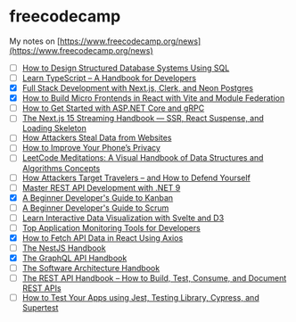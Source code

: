 # freecodecamp

My notes on [https://www.freecodecamp.org/news](https://www.freecodecamp.org/news)

- [ ] [How to Design Structured Database Systems Using SQL](https://www.freecodecamp.org/news/how-to-design-structured-database-systems-using-sql-full-book)
- [ ] [Learn TypeScript – A Handbook for Developers](https://www.freecodecamp.org/news/learn-typescript-with-react-handbook)
- [x] [Full Stack Development with Next.js, Clerk, and Neon Postgres](https://www.freecodecamp.org/news/nextjs-clerk-neon-fullstack-development)
- [x] [How to Build Micro Frontends in React with Vite and Module Federation](https://www.freecodecamp.org/news/how-to-build-micro-frontends-in-react-with-vite-and-module-federation)
- [ ] [How to Get Started with ASP.NET Core and gRPC](https://www.freecodecamp.org/news/get-started-with-aspnet-core-and-grpc-handbook)
- [ ] [The Next.js 15 Streaming Handbook — SSR, React Suspense, and Loading Skeleton](https://www.freecodecamp.org/news/the-nextjs-15-streaming-handbook)
- [ ] [How Attackers Steal Data from Websites](https://www.freecodecamp.org/news/how-attackers-steal-data-from-websites-and-how-to-stop-them)
- [ ] [How to Improve Your Phone’s Privacy](https://www.freecodecamp.org/news/how-to-improve-your-phones-privacy)
- [ ] [LeetCode Meditations: A Visual Handbook of Data Structures and Algorithms Concepts](https://www.freecodecamp.org/news/leetcode-dsa-concepts-handbook)
- [ ] [How Attackers Target Travelers – and How to Defend Yourself](https://www.freecodecamp.org/news/how-attackers-target-travelers-and-how-to-defend-yourself)
- [ ] [Master REST API Development with .NET 9](https://www.freecodecamp.org/news/master-rest-api-development-with-net-9)
- [x] [A Beginner Developer's Guide to Kanban](https://www.freecodecamp.org/news/a-beginner-developers-guide-to-kanban)
- [ ] [A Beginner Developer's Guide to Scrum](https://www.freecodecamp.org/news/a-beginner-developers-guide-to-scrum)
- [ ] [Learn Interactive Data Visualization with Svelte and D3](https://www.freecodecamp.org/news/learn-interactive-data-visualization-with-svelte-and-d3)
- [ ] [Top Application Monitoring Tools for Developers](https://www.freecodecamp.org/news/top-application-monitoring-tools-for-developers)
- [x] [How to Fetch API Data in React Using Axios](https://www.freecodecamp.org/news/how-to-fetch-api-data-in-react-using-axios)
- [ ] [The NestJS Handbook](https://www.freecodecamp.org/news/the-nestjs-handbook-learn-to-use-nest-with-code-examples)
- [x] [The GraphQL API Handbook](https://www.freecodecamp.org/news/building-consuming-and-documenting-a-graphql-api)
- [ ] [The Software Architecture Handbook](https://www.freecodecamp.org/news/an-introduction-to-software-architecture-patterns)
- [ ] [The REST API Handbook – How to Build, Test, Consume, and Document REST APIs](https://www.freecodecamp.org/news/build-consume-and-document-a-rest-api)
- [ ] [How to Test Your Apps using Jest, Testing Library, Cypress, and Supertest](https://www.freecodecamp.org/news/test-a-react-app-with-jest-testing-library-and-cypress)
